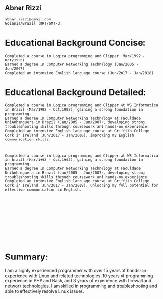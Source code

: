 ## Abner Rizzi
```
abner.rizzi@gmail.com
Goiania/Brazil (BRT/GMT-3)
```


# Educational Background Concise:
```
Completed a course in Logica programming and Clipper (Mar/1992 - Oct/1992)
Earned a degree in Computer Networking Technology (Jan/2005 - Jun/2007)
Completed an intensive English language course (Jun/2017 - Jan/2018)
```
# Educational Background Detailed:
```
Completed a course in Logica programming and Clipper at WS Informatica in Brazil (Mar/1992 - Oct/1992), gaining a strong foundation in programming.
Earned a degree in Computer Networking Technology at Faculdade UniAnhanguera in Brazil (Jan/2005 - Jun/2007), developing strong troubleshooting skills through coursework and hands-on experience.
Completed an intensive English language course at Griffith College Cork in Ireland (Jun/2017 - Jan/2018), improving my English communication skills.
```
#
```
Completed a course in Logica programming and Clipper at WS Informatica in Brazil (Mar/1992 - Oct/1992), gaining a strong foundation in programming.
Earned a degree in Computer Networking Technology at Faculdade UniAnhanguera in Brazil (Jan/2005 - Jun/2007), developing strong troubleshooting skills through coursework and hands-on experience.
Completed an intensive English language course at Griffith College Cork in Ireland (Jun/2017 - Jan/2018), unlocking my full potential for effective communication in English.

```
#
```
```
#
```
```
#
```
```
#
```
```
#


# Summary:
I am a highly experienced programmer with over 15 years of hands-on experience with Linux and related technologies, 10 years of programming experience in PHP and Bash, and 3 years of experience with firewall and network technologies. I am skilled in programming and troubleshooting and able to effectively resolve Linux issues.

